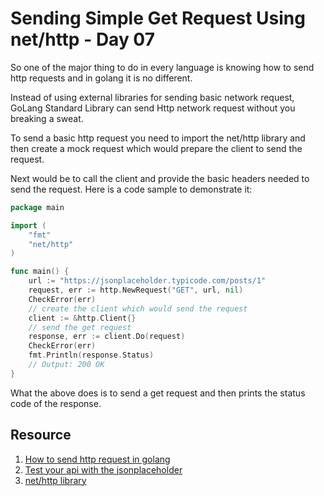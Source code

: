 # Sending Simple Get Request Using net/http - Day 07

So one of the major thing to do in every language is knowing how to send http requests and in golang it is no different.

Instead of using external libraries for sending basic network request, GoLang Standard Library can send Http network request without you breaking a sweat.

To send a basic http request you need to import the net/http library and then create a mock request which would prepare the client to send the request.

Next would be to call the client and provide the basic headers needed to send the request. Here is a code sample to demonstrate it:

```Go
package main

import (
    "fmt"
    "net/http"
)

func main() {
	url := "https://jsonplaceholder.typicode.com/posts/1"
	request, err := http.NewRequest("GET", url, nil)
	CheckError(err)
	// create the client which would send the request
	client := &http.Client{}
	// send the get request
	response, err := client.Do(request)
	CheckError(err)
    fmt.Println(response.Status)
    // Output: 200 OK
}
```
What the above does is to send a get request and then prints the status code of the response.

## Resource
1. [How to send http request in golang](https://www.makeuseof.com/go-make-http-requests/#:~:text=Sending%20Requests%20Using%20Common%20HTTP%20Methods&text=It%20is%20a%20sub%2Dpackage,Go%20net%2Fhttp%20package's%20http.)
2. [Test your api with the jsonplaceholder](https://jsonplaceholder.typicode.com/posts)
3. [net/http library](https://pkg.go.dev/net/http)
